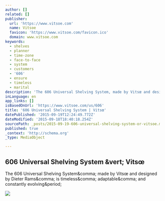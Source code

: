 ```yaml
---
author: []
related: []
publisher:
  url: 'https://www.vitsoe.com'
  name: Vitsoe
  favicon: 'https://www.vitsoe.com/favicon.ico'
  domain: www.vitsoe.com
keywords:
  - shelves
  - planner
  - time-zone
  - face-to-face
  - system
  - customers
  - '606'
  - ensure
  - timeless
  - marital
description: 'The 606 Universal Shelving System, made by Vitsœ and designed by Dieter Rams, is timeless, adaptable, and constantly evolving.'
inLanguage: en
app_links: []
isBasedOnUrl: 'https://www.vitsoe.com/us/606'
title: '606 Universal Shelving System | Vitsœ'
datePublished: '2015-09-19T12:24:49.772Z'
dateModified: '2015-09-18T18:40:18.254Z'
sourcePath: _posts/2015-09-19-606-universal-shelving-system-or-vitsoe.md
published: true
_context: 'http://schema.org'
_type: MediaObject

---
```

<article style=""><h1>606 Universal Shelving System &amp;vert; Vitsœ</h1><p>The 606 Universal Shelving System&amp;comma; made by Vitsœ and designed by Dieter Rams&amp;comma; is timeless&amp;comma; adaptable&amp;comma; and constantly evolving&amp;period;</p><img src="https://d2lsod3xpjaepj.cloudfront.net/files/assets/1000/853/crops/350_2x.jpg" /></article>